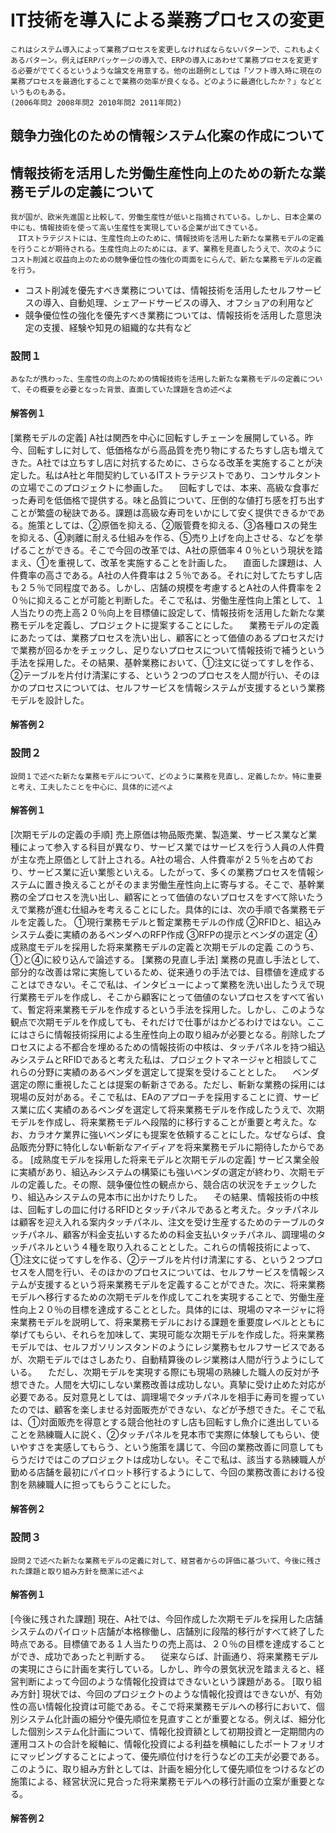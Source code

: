 # IT技術を導入による業務プロセスの変更
	これはシステム導入によって業務プロセスを変更しなければならないパターンで、これもよくあるパターン。例えばERPパッケージの導入で、ERPの導入にあわせて業務プロセスを変更する必要がでてくるというような論文を用意する。他の出題例としては「ソフト導入時に現在の業務プロセスを最適化することで業務の効率が良くなる。どのように最適化したか？」などというものもある。
	(2006年問2 2008年問2 2010年問2 2011年問2)

## 競争力強化のための情報システム化案の作成について

## 情報技術を活用した労働生産性向上のための新たな業務モデルの定義について
	我が国が、欧米先進国と比較して、労働生産性が低いと指摘されている。しかし、日本企業の中にも、情報技術を使って高い生産性を実現している企業が出てきている。
	　ITストラテジストには、生産性向上のために、情報技術を活用した新たな業務モデルの定義を行うことが期待される。生産性向上のためには、まず、業務を見直したうえで、次のようにコスト削減と収益向上のための競争優位性の強化の両面をにらんで、新たな業務モデルの定義を行う。
* コスト削減を優先すべき業務については、情報技術を活用したセルフサービスの導入、自動処理、シェアードサービスの導入、オフショアの利用など
* 競争優位性の強化を優先すべき業務については、情報技術を活用した意思決定の支援、経験や知見の組織的な共有など

### 設問１
	あなたが携わった、生産性の向上のための情報技術を活用した新たな業務モデルの定義について、その概要を必要となった背景、直面していた課題を含め述べよ
#### 解答例１
[業務モデルの定義]
	A社は関西を中心に回転すしチェーンを展開している。昨今、回転すしに対して、低価格ながら高品質を売り物にするたちすし店も増えてきた。A社では立ちすし店に対抗するために、さらなる改革を実施することが決定した。私はA社と年間契約しているITストラテジストであり、コンサルタントの立場でこのプロジェクトに参画した。
	　回転すしでは、本来、高級な食事だった寿司を低価格で提供する。味と品質について、圧倒的な値打ち感を打ち出すことが繁盛の秘訣である。課題は高級な寿司をいかにして安く提供できるかである。施策としては、②原価を抑える、②販管費を抑える、③各種ロスの発生を抑える、④剥離に耐える仕組みを作る、⑤売り上げを向上させる、などを挙げることができる。そこで今回の改革では、A社の原価率４０％という現状を踏まえ、①を重視して、改革を実施することを計画した。
	　直面した課題は、人件費率の高さである。A社の人件費率は２５％である。それに対してたちすし店も２５％で同程度である。しかし、店舗の規模を考慮するとA社の人件費率を２０％に抑えることが可能と判断した。そこで私は、労働生産性向上策として、１人当たりの売上高２０％向上を目標値に設定して、情報技術を活用した新たな業務モデルを定義し、プロジェクトに提案することにした。
	　業務モデルの定義にあたっては、業務プロセスを洗い出し、顧客にとって価値のあるプロセスだけで業務が回るかをチェックし、足りないプロセスについて情報技術で補うという手法を採用した。その結果、基幹業務において、①注文に従ってすしを作る、②テーブルを片付け清潔にする、という２つのプロセスを人間が行い、そのほかのプロセスについては、セルフサービスを情報システムが支援するという業務モデルを設計した。
#### 解答例２

### 設問２
	設問１で述べた新たな業務モデルについて、どのように業務を見直し、定義したか。特に重要と考え、工夫したことを中心に、具体的に述べよ
#### 解答例１
[次期モデルの定義の手順]
	売上原価は物品販売業、製造業、サービス業など業種によって参入する科目が異なり、サービス業ではサービスを行う人員の人件費が主な売上原価として計上される。A社の場合、人件費率が２５％を占めており、サービス業に近い業態といえる。したがって、多くの業務プロセスを情報システムに置き換えることがそのまま労働生産性向上に寄与する。そこで、基幹業務の全プロセスを洗い出し、顧客にとって価値のないプロセスをすべて除いたうえで業務が進む仕組みを考えることにした。具体的には、次の手順で各業務モデルを定義した。
	①現行業務モデルと暫定業務モデルの作成
	②RFIDと、組込みシステム委に実績のあるベンダへのRFP作成
	③RFPの提示とベンダの選定
	④成熟度モデルを採用した将来業務モデルの定義と次期モデルの定義
	このうち、①と④に絞り込んで論述する。
[業務の見直し手法]
	業務の見直し手法として、部分的な改善は常に実施しているため、従来通りの手法では、目標値を達成することはできない。そこで私は、インタビューによって業務を洗い出したうえで現行業務モデルを作成し、そこから顧客にとって価値のないプロセスをすべて省いて、暫定将来業務モデルを作成するという手法を採用した。しかし、このような観点で次期モデルを作成しても、それだけで仕事がはかどるわけではない。ここにはさらに情報技術採用による生産性向上の取り組みが必要となる。削除したプロセスによる不都合を埋めるための情報技術の中核は、タッチパネルを持つ組込みシステムとRFIDであると考えた私は、プロジェクトマネージャと相談してこれらの分野に実績のあるベンダを選定して提案を受けることとした。
	　ベンダ選定の際に重視したことは提案の斬新さである。ただし、斬新な業務の採用には現場の反対がある。そこで私は、EAのアプローチを採用することに資、サービス業に広く実績のあるベンダを選定して将来業務モデルを作成したうえで、次期モデルを作成し、将来業務モデルへ段階的に移行することが重要と考えた。なお、カラオケ業界に強いベンダにも提案を依頼することにした。なぜならば、食品販売分野に特化しない斬新なアイディアを将来業務モデルに期待したからである。
[成熟度モデルを採用した将来モデルと次期モデルの定義]
	サービス業全般に実績があり、組込みシステムの構築にも強いベンダの選定が終わり、次期モデルの定義した。その際、競争優位性の観点から、競合店の状況をチェックしたり、組込みシステムの見本市に出かけたりした。
	　その結果、情報技術の中核は、回転すしの皿に付けるRFIDとタッチパネルであると考えた。タッチパネルは顧客を迎え入れる案内タッチパネル、注文を受け生産するためのテーブルのタッチパネル、顧客が料金支払いするための料金支払いタッチパネル、調理場のタッチパネルという４種を取り入れることとした。これらの情報技術によって、①注文に従ってすしを作る、②テーブルを片付け清潔にする、という２つプロセスを人間を行い、そのほかのプロセスについては、セルフサービスを情報システムが支援するという将来業務モデルを定義することができた。次に、将来業務モデルへ移行するための次期モデルを作成してこれを実現することで、労働生産性向上２０％の目標を達成することとした。具体的には、現場のマネージャに将来業務モデルを説明して、将来業務モデルにおける課題を重要度レベルとともに挙げてもらい、それらを加味して、実現可能な次期モデルを作成した。将来業務モデルでは、セルフガソリンスタンドのようにレジ業務もセルフサービスであるが、次期モデルではさしあたり、自動精算後のレジ業務は人間が行うようにしている。
	　ただし、次期モデルを実現する際にも現場の熟練した職人の反対が予想できた。人間を大切にしない業務改善は成功しない。真摯に受け止めた対応が必要である。反対意見としては、調理場でタッチパネルを相手に寿司を握っていたのでは、顧客を楽しませる対面販売ができない、などが予想できた。そこで私は、①対面販売を得意とする競合他社のすし店も回転すし魚介に進出していることを熟練職人に説く、②タッチパネルを見本市で実際に体験してもらい、使いやすさを実感してもらう、という施策を講じて、今回の業務改善に同意してもらうだけではこのプロジェクトは成功しない。そこで私は、該当する熟練職人が勤める店舗を最初にパイロット移行するようにして、今回の業務改善における役割を熟練職人に担ってもらうことにした。
#### 解答例２

### 設問３
	設問２で述べた新たな業務モデルの定義に対して、経営者からの評価に基づいて、今後に残された課題と取り組み方針を簡潔に述べよ
#### 解答例１
[今後に残された課題]
	現在、A社では、今回作成した次期モデルを採用した店舗システムのパイロット店舗が本格稼働し、店舗別に段階的移行がすべて終了した時点である。目標値である１人当たりの売上高は、２０％の目標を達成することができ、成功であったと判断する。
	　従来ならば、計画通り、将来業務モデルの実現にさらに計画を実行している。しかし、昨今の景気状況を踏まえると、経営判断によって今回のような情報化投資はできないという課題がある。
[取り組み方針]
	現状では、今回のプロジェクトのような情報化投資はできないが、有効性の高い情報化投資は可能である。そこで将来業務モデルへの移行において、個別システム化計画の細分や優先順位を見直すことが重要となる。例えば、細分化した個別システム化計画について、情報化投資額として初期投資と一定期間内の運用コストの合計を縦軸に、情報化投資による利益を横軸にしたポートフォリオにマッピングすることによって、優先順位付けを行うなどの工夫が必要である。このように、取り組み方針としては、計画を細分化して優先順位をつけるなどの施策による、経営状況に見合った将来業務モデルへの移行計画の立案が重要となる。
#### 解答例２
	
